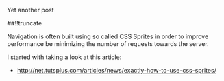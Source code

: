 Yet another post

[meta:author]: <> (Jonas Colmsjo)
[meta:title]: <> (Css-sprites.md)
[meta:date]: <> (2012-01-01)
[meta:nested:key]: <> (Metadata value)

##!!truncate


Navigation is often built using so called CSS Sprites in order to improve performance be minimizing the number of requests towards the server.

I started with taking a look at this article:
 * http://net.tutsplus.com/articles/news/exactly-how-to-use-css-sprites/


